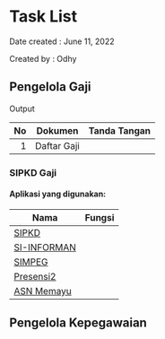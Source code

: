 # Task List
Date created : June 11, 2022

Created by   : Odhy

## Pengelola Gaji

Output

|No  |Dokumen|Tanda Tangan|
|---:|---|---|
|1   |Daftar Gaji|

### SIPKD Gaji

#### Aplikasi yang digunakan:

|Nama|Fungsi|
|---|---|
|[SIPKD](http://10.100.250.73/)                     |  |
|[SI-INFORMAN](https://si-informan.jogjaprov.go.id/)|  |
|[SIMPEG](https://simpeg2.jogjaprov.go.id/)         |  |
|[Presensi2](https://presensi2.jogjaprov.go.id/)    |  |
|[ASN Memayu](https://asnmemayu.jogjaprov.go.id/)   |  |

## Pengelola Kepegawaian

